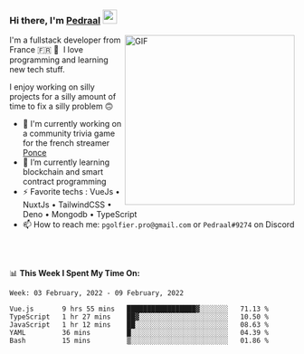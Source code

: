 ### Hi there, I'm <a href="https://pedraal.dev" target="_blank">Pedraal</a> <img src="https://media.giphy.com/media/hvRJCLFzcasrR4ia7z/giphy.gif" width="25px">
<img align="right" alt="GIF" src="https://pedraal.dev/avatar.png" width="300" height="300" />

I'm a fullstack developer from France 🇫🇷 🥖 &nbsp;I love programming and learning new
tech stuff.

I enjoy working on silly projects for a silly amount of time to fix a silly problem 🙃

- 🔭  I'm currently working on a community trivia game for the french streamer <a href="https://twitch.tv/ponce" target="_blank">Ponce</a>
- 🌱 I’m currently learning blockchain and smart contract programming
- ⚡ Favorite techs : VueJs &bull; NuxtJs &bull; TailwindCSS &bull; Deno &bull; Mongodb &bull; TypeScript
- 📫 How to reach me: `pgolfier.pro@gmail.com` or `Pedraal#9274` on Discord

<br>
<br>

📊 **This Week I Spent My Time On:**
<!--START_SECTION:waka-->
```text
Week: 03 February, 2022 - 09 February, 2022

Vue.js       9 hrs 55 mins   █████████████████▓░░░░░░░   71.13 % 
TypeScript   1 hr 27 mins    ██▓░░░░░░░░░░░░░░░░░░░░░░   10.50 % 
JavaScript   1 hr 12 mins    ██░░░░░░░░░░░░░░░░░░░░░░░   08.63 % 
YAML         36 mins         █░░░░░░░░░░░░░░░░░░░░░░░░   04.39 % 
Bash         15 mins         ▒░░░░░░░░░░░░░░░░░░░░░░░░   01.86 % 
```
<!--END_SECTION:waka-->
